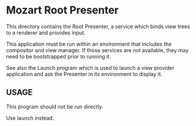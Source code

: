 # Mozart Root Presenter

This directory contains the Root Presenter, a service which binds view trees
to a renderer and provides input.

This application must be run within an environment that includes the
compositor and view manager.  If those services are not available,
they may need to be bootstrapped prior to running it.

See also the Launch program which is used to launch a view provider
application and ask the Presenter in its environment to display it.

## USAGE

This program should not be run directly.

Use launch instead.

